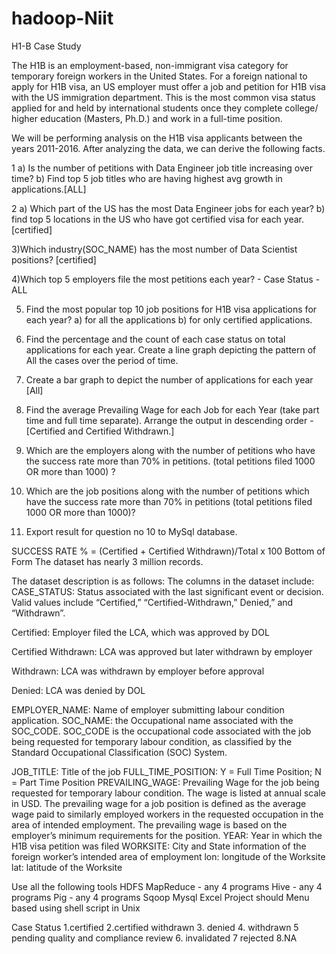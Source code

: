 # hadoop-Niit

H1-B Case Study

The H1B is an employment-based, non-immigrant visa category for temporary foreign workers in the United States. For a foreign national to apply for H1B visa, an US employer must offer a job and petition for H1B visa with the US immigration department. This is the most common visa status applied for and held by international students once they complete college/ higher education (Masters, Ph.D.) and work in a full-time position.

We will be performing analysis on the H1B visa applicants between the years 2011-2016. After analyzing the data, we can derive the following facts.

1 a) Is the number of petitions with Data Engineer job title increasing over time?
   b) Find top 5 job titles who are having highest avg growth in applications.[ALL]

2 a) Which part of the US has the most Data Engineer jobs for each year?
   b) find top 5 locations in the US who have got certified visa for each year.[certified]

3)Which industry(SOC_NAME) has the most number of Data Scientist positions?
[certified]

4)Which top 5 employers file the most petitions each year? - Case Status - ALL

5) Find the most popular top 10 job positions for H1B visa applications for each year?
a) for all the applications
b) for only certified applications.

6) Find the percentage and the count of each case status on total applications for each year. Create a line graph depicting the pattern of All the cases over the period of time.

7) Create a bar graph to depict the number of applications for each year [All]

8) Find the average Prevailing Wage for each Job for each Year (take part time and full time separate). Arrange the output in descending order - [Certified and Certified Withdrawn.]

9) Which are the employers along with the number of petitions who have the success rate more than 70%  in petitions. (total petitions filed 1000 OR more than 1000) ?

10) Which are the  job positions along with the number of petitions which have the success rate more than 70%  in petitions (total petitions filed 1000 OR more than 1000)?

11) Export result for question no 10 to MySql database.


SUCCESS RATE % = (Certified + Certified Withdrawn)/Total x 100
Bottom of Form
The dataset has nearly 3 million records. 

The dataset description is as follows:
The columns in the dataset include:
CASE_STATUS: Status associated with the last significant event or decision. Valid values include “Certified,” “Certified-Withdrawn,” Denied,” and “Withdrawn”.

Certified: Employer filed the LCA, which was approved by DOL

Certified Withdrawn: LCA was approved but later withdrawn by employer

Withdrawn: LCA was withdrawn by employer before approval

Denied: LCA was denied by DOL

EMPLOYER_NAME: Name of employer submitting labour condition application.
SOC_NAME: the Occupational name associated with the SOC_CODE. SOC_CODE is the occupational code associated with the job being requested for temporary labour condition, as classified by the Standard Occupational Classification (SOC) System.

JOB_TITLE: Title of the job
FULL_TIME_POSITION: Y = Full Time Position; N = Part Time Position
PREVAILING_WAGE: Prevailing Wage for the job being requested for temporary labour condition. The wage is listed at annual scale in USD. The prevailing wage for a job position is defined as the average wage paid to similarly employed workers in the requested occupation in the area of intended employment. The prevailing wage is based on the employer’s minimum requirements for the position.
YEAR: Year in which the H1B visa petition was filed
WORKSITE: City and State information of the foreign worker’s intended area of employment
lon: longitude of the Worksite
lat: latitude of the Worksite





Use all the following tools
HDFS
MapReduce - any 4 programs
Hive - any 4 programs
Pig - any 4 programs
Sqoop
Mysql
Excel
Project should Menu based using shell script in Unix


Case Status
1.certified
2.certified withdrawn
3. denied
4. withdrawn
5 pending quality and compliance review
6. invalidated 
7 rejected
8.NA
